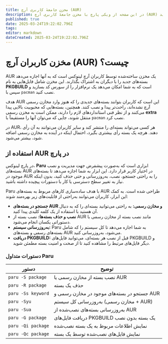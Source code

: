 ```yaml
---
title: مخزن جامعهٔ کاربری آرچ (AUR)
description: در این صفحه از ویکی پارچ با مخزن جامعهٔ کاربری آرچ (AUR) آشنا می‌شوید.
published: true
date: 2025-03-24T19:22:02.796Z
tags: 
editor: markdown
dateCreated: 2025-03-24T19:22:02.796Z
---
```


# مخزن کاربران آرچ (AUR) چیست؟  

AUR یک مخزن ساخته‌شده توسط کاربران آرچ لینوکس است که به آنها اجازه می‌دهد بسته‌های جدید را با دیگران به اشتراک بگذارند. این مخزن شامل فایل‌هایی به نام **PKGBUILD** است که به شما امکان می‌دهد یک نرم‌افزار را از سورس کد بسازید و سپس با `pacman` نصب کنید.  

هدف AUR این است که کاربران بتوانند بسته‌های جدیدی را که هنوز وارد مخازن رسمی آرچ نشده‌اند، راحت‌تر پیدا و نصب کنند. همچنین، بسته‌هایی که محبوبیت بالایی پیدا می‌کنند و از نظر فنی استانداردهای لازم را دارند، ممکن است به مخزن رسمی **extra** منتقل شوند، جایی که می‌توان آنها را مستقیماً با `pacman` نصب کرد.  

در AUR، هر کسی می‌تواند بسته‌ای را منتشر کند و سایر کاربران می‌توانند به آن رأی دهند. هرچه یک بسته رأی بیشتری بگیرد، احتمال اینکه در آینده به مخازن رسمی اضافه شود، بیشتر می‌شود.

## استفاده از AUR در پارچ

در پارچ لینوکس، **Paru** ابزاری است که به‌صورت پیشفرض جهت مدیریت و نصب بسته‌های AUR در اختیار کاربر قرار دارد. این ابزار به شما اجازه می‌دهد تا بسته‌های موجود در AUR را به راحتی جستجو، نصب، به‌روزرسانی و حتی حذف کنید، بدون اینکه نیاز به تغییر سطح دسترسی یا کار با دستورات پیچیده داشته باشید.

Paru با هدف ساده‌سازی کارهای مربوط به بسته‌های AUR طراحی شده است. به کمک این ابزار، کاربران می‌توانند به‌راحتی از قابلیت‌های زیر بهره‌مند شوند:

- **جستجو در بسته‌های AUR و مخازن رسمی:** به راحتی می‌توانید بسته‌ای را که به دنبال آن هستید با استفاده از یک کلمه کلیدی پیدا کنید.
- **نصب و حذف بسته‌ها:** نصب بسته از AUR مانند نصب بسته از مخازن رسمی با دستوراتی یکسان انجام می‌شود.
- **به‌روزرسانی سیستم:** Paru به شما اجازه می‌دهد تا کل سیستم را که شامل بسته‌های رسمی و بسته‌های AUR می‌شود، به‌روزرسانی کنید.
- **دریافت PKGBUILD:** قبل از نصب هر بسته‌ای، می‌توانید فایل‌های PKGBUILD و دیگر فایل‌های مرتبط را مشاهده کنید تا از صحت و امنیت بسته مطمئن شوید.

### دستورات متداول Paru

| دستور              | توضیح                                                    |
|---------------------|----------------------------------------------------------|
| `paru -S package`   | نصب بسته از مخازن رسمی یا AUR                           |
| `paru -R package`   | حذف یک بسته                                             |
| `paru -Ss keyword`  | جستجو در بسته‌های موجود در مخازن رسمی و AUR              |
| `paru -Syu`         | به‌روزرسانی کل سیستم (مخازن رسمی + AUR)                |
| `paru -Sua`         | به‌روزرسانی بسته‌های نصب‌شده از AUR                     |
| `paru -G package`   | دریافت فایل‌های PKGBUILD یک بسته بدون نصب               |
| `paru -Qi package`  | نمایش اطلاعات مربوط به یک بسته نصب‌شده                 |
| `paru -Qc package`  | نمایش فایل‌های نصب‌شده توسط یک بسته                     |


